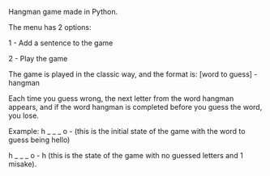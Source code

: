 Hangman game made in Python.

The menu has 2 options:
  
  1 - Add a sentence to the game
  
  2 - Play the game
  
The game is played in the classic way, and the format is: [word to guess] - hangman

Each time you guess wrong, the next letter from the word hangman appears, and if the word hangman is completed before you guess the word, you lose.

Example:
h _ _ _ o -    (this is the initial state of the game with the word to guess being hello)

h _ _ _ o - h  (this is the state of the game with no guessed letters and 1 misake).
